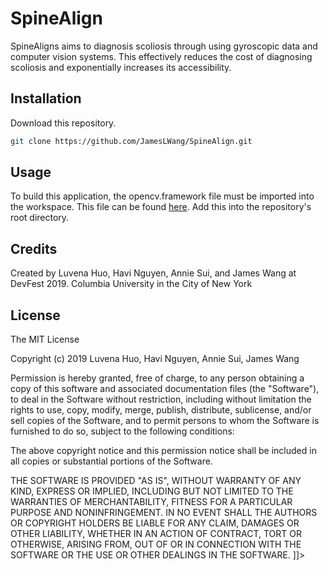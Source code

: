 # SpineAlign

SpineAligns aims to diagnosis scoliosis through using gyroscopic data and computer vision systems. This effectively reduces the cost of diagnosing scoliosis and exponentially increases its accessibility. 

## Installation

Download this repository. 

```bash
git clone https://github.com/JamesLWang/SpineAlign.git
```
## Usage

To build this application, the opencv.framework file must be imported into the workspace. This file can be found [here](https://sourceforge.net/projects/opencvlibrary/files/4.0.1/opencv-4.0.1-ios-framework.zip/download). Add this into the repository's root directory. 


## Credits
Created by Luvena Huo, Havi Nguyen, Annie Sui, and James Wang at DevFest 2019. 
Columbia University in the City of New York

## License
The MIT License

Copyright (c) 2019 Luvena Huo, Havi Nguyen, Annie Sui, James Wang

Permission is hereby granted, free of charge, to any person obtaining a copy
of this software and associated documentation files (the "Software"), to deal
in the Software without restriction, including without limitation the rights
to use, copy, modify, merge, publish, distribute, sublicense, and/or sell
copies of the Software, and to permit persons to whom the Software is
furnished to do so, subject to the following conditions:

The above copyright notice and this permission notice shall be included in
all copies or substantial portions of the Software.

THE SOFTWARE IS PROVIDED "AS IS", WITHOUT WARRANTY OF ANY KIND, EXPRESS OR
IMPLIED, INCLUDING BUT NOT LIMITED TO THE WARRANTIES OF MERCHANTABILITY,
FITNESS FOR A PARTICULAR PURPOSE AND NONINFRINGEMENT. IN NO EVENT SHALL THE
AUTHORS OR COPYRIGHT HOLDERS BE LIABLE FOR ANY CLAIM, DAMAGES OR OTHER
LIABILITY, WHETHER IN AN ACTION OF CONTRACT, TORT OR OTHERWISE, ARISING FROM,
OUT OF OR IN CONNECTION WITH THE SOFTWARE OR THE USE OR OTHER DEALINGS IN
THE SOFTWARE.
]]></content>

